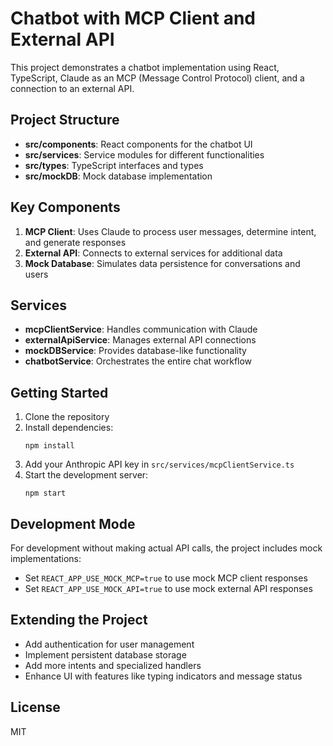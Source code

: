 # Chatbot with MCP Client and External API

This project demonstrates a chatbot implementation using React, TypeScript, Claude as an MCP (Message Control Protocol) client, and a connection to an external API.

## Project Structure

- **src/components**: React components for the chatbot UI
- **src/services**: Service modules for different functionalities
- **src/types**: TypeScript interfaces and types
- **src/mockDB**: Mock database implementation

## Key Components

1. **MCP Client**: Uses Claude to process user messages, determine intent, and generate responses
2. **External API**: Connects to external services for additional data
3. **Mock Database**: Simulates data persistence for conversations and users

## Services

- **mcpClientService**: Handles communication with Claude
- **externalApiService**: Manages external API connections
- **mockDBService**: Provides database-like functionality
- **chatbotService**: Orchestrates the entire chat workflow

## Getting Started

1. Clone the repository
2. Install dependencies:
   ```
   npm install
   ```
3. Add your Anthropic API key in `src/services/mcpClientService.ts`
4. Start the development server:
   ```
   npm start
   ```

## Development Mode

For development without making actual API calls, the project includes mock implementations:

- Set `REACT_APP_USE_MOCK_MCP=true` to use mock MCP client responses
- Set `REACT_APP_USE_MOCK_API=true` to use mock external API responses

## Extending the Project

- Add authentication for user management
- Implement persistent database storage
- Add more intents and specialized handlers
- Enhance UI with features like typing indicators and message status

## License

MIT
